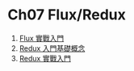# Ch07 Flux/Redux

1. [Flux 實戰入門](https://github.com/kdchang/reactjs101/blob/master/Ch07/react-flux-introduction.md)
2. [Redux 入門基礎概念](https://github.com/kdchang/reactjs101/blob/master/Ch07/react-redux-introduction.md)
3. [Redux 實戰入門](https://github.com/kdchang/reactjs101/blob/master/Ch07/react-redux-introduction.md)
